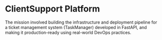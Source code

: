 # ClientSupport Platform
The mission involved building the infrastructure and deployment pipeline for a ticket management system (TaskManager) developed in FastAPI, and making it production-ready using real-world DevOps practices.


